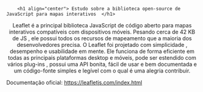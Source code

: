         <h1 align="center"> Estudo sobre a biblioteca open-source de JavaScript para mapas interativos  </h1>

<p align="center">
Leaflet é a principal biblioteca JavaScript de código aberto para mapas interativos compatíveis com dispositivos móveis. Pesando cerca de 42 KB de JS , 
ele possui todos os recursos de mapeamento que a maioria dos desenvolvedores precisa.
O Leaflet foi projetado com simplicidade , desempenho e usabilidade em mente. Ele funciona de forma eficiente em todas as principais plataformas desktop e móveis, pode ser estendido com vários plug-ins , 
possui uma API bonita, fácil de usar e bem documentada e um  código-fonte simples e legível com o qual é uma alegria contribuir. </p>


Documentação oficial: https://leafletjs.com/index.html
